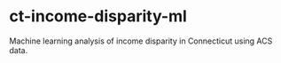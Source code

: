 # ct-income-disparity-ml
Machine learning analysis of income disparity in Connecticut using ACS data.
